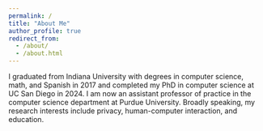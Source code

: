 ```yaml
---
permalink: /
title: "About Me"
author_profile: true
redirect_from: 
  - /about/
  - /about.html
---
```


I graduated from Indiana University with degrees in computer science, math, and Spanish in 2017 and completed my PhD in computer science at UC San Diego in 2024. I am now an assistant professor of practice in the computer science department at Purdue University. Broadly speaking, my research interests include privacy, human-computer interaction, and education.

